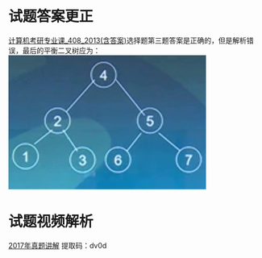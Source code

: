 # 试题答案更正
[计算机考研专业课_408_2013(含答案)](https://github.com/FengGuanxi/HDU-Experience/blob/master/%E5%AD%A6%E4%B9%A0/%E8%80%83%E7%A0%94/%E8%80%83%E7%A0%94408/408%E5%8E%86%E5%B9%B4%E8%80%83%E7%A0%94%E7%9C%9F%E9%A2%98%EF%BC%88%E9%99%84%E7%AD%94%E6%A1%88%EF%BC%89/%E8%AE%A1%E7%AE%97%E6%9C%BA%E8%80%83%E7%A0%94%E4%B8%93%E4%B8%9A%E8%AF%BE_408_2013(%E5%90%AB%E7%AD%94%E6%A1%88).pdf)选择题第三题答案是正确的，但是解析错误，最后的平衡二叉树应为：
![enter image description here](https://github.com/FengGuanxi/GitHub-/blob/master/2013%E5%B9%B4%E9%80%89%E6%8B%A9%E9%A2%98%E7%AC%AC%E4%B8%89%E9%A2%98%E7%AD%94%E6%A1%88%E8%A7%A3%E6%9E%90%E6%9B%B4%E6%AD%A3.png)
# 试题视频解析
[2017年真题讲解](https://pan.baidu.com/s/1arl5dnFzRJRzIvGv0cZMew) 提取码：dv0d 
